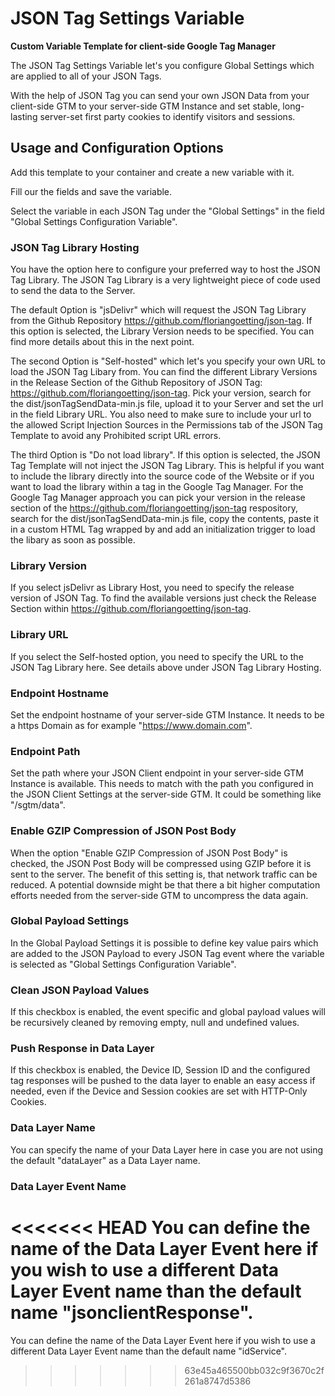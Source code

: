 # JSON Tag Settings Variable

**Custom Variable Template for client-side Google Tag Manager**

The JSON Tag Settings Variable let's you configure Global Settings which are applied to all of your JSON Tags.

With the help of JSON Tag you can send your own JSON Data from your client-side GTM to your server-side GTM Instance and set stable, long-lasting server-set first party cookies to identify visitors and sessions.

## Usage and Configuration Options
Add this template to your container and create a new variable with it.

Fill our the fields and save the variable.

Select the variable in each JSON Tag under the "Global Settings" in the field "Global Settings Configuration Variable".

### JSON Tag Library Hosting
You have the option here to configure your preferred way to host the JSON Tag Library. The JSON Tag Library is a very lightweight piece of code used to send the data to the Server.

The default Option is "jsDelivr" which will request the JSON Tag Library from the Github Repository https://github.com/floriangoetting/json-tag. If this option is selected, the Library Version needs to be specified. You can find more details about this in the next point.

The second Option is "Self-hosted" which let's you specify your own URL to load the JSON Tag Libary from. You can find the different Library Versions in the Release Section of the Github Repository of JSON Tag: https://github.com/floriangoetting/json-tag. Pick your version, search for the dist/jsonTagSendData-min.js file, upload it to your Server and set the url in the field Library URL. You also need to make sure to include your url to the allowed Script Injection Sources in the Permissions tab of the JSON Tag Template to avoid any Prohibited script URL errors.

The third Option is "Do not load library". If this option is selected, the JSON Tag Template will not inject the JSON Tag Library. This is helpful if you want to include the library directly into the source code of the Website or if you want to load the library within a <script type="text/gtmscript"></script> tag in the Google Tag Manager. For the Google Tag Manager approach you can pick your version in the release section of the https://github.com/floriangoetting/json-tag respository, search for the dist/jsonTagSendData-min.js file, copy the contents, paste it in a custom HTML Tag wrapped by <script type="text/gtmscript"></script> and add an initialization trigger to load the libary as soon as possible.

### Library Version
If you select jsDelivr as Library Host, you need to specify the release version of JSON Tag. To find the available versions just check the Release Section within https://github.com/floriangoetting/json-tag.

### Library URL
If you select the Self-hosted option, you need to specify the URL to the JSON Tag Library here. See details above under JSON Tag Library Hosting.

### Endpoint Hostname
Set the endpoint hostname of your server-side GTM Instance. It needs to be a https Domain as for example "https://www.domain.com".

### Endpoint Path
Set the path where your JSON Client endpoint in your server-side GTM Instance is available. This needs to match with the path you configured in the JSON Client Settings at the server-side GTM. It could be something like "/sgtm/data".

### Enable GZIP Compression of JSON Post Body
When the option "Enable GZIP Compression of JSON Post Body" is checked, the JSON Post Body will be compressed using GZIP before it is sent to the server. The benefit of this setting is, that network traffic can be reduced. A potential downside might be that there a bit higher computation efforts needed from the server-side GTM to uncompress the data again.

### Global Payload Settings
In the Global Payload Settings it is possible to define key value pairs which are added to the JSON Payload to every JSON Tag event where the variable is selected as "Global Settings Configuration Variable".

### Clean JSON Payload Values
If this checkbox is enabled, the event specific and global payload values will be recursively cleaned by removing empty, null and undefined values.

### Push Response in Data Layer
If this checkbox is enabled, the Device ID, Session ID and the configured tag responses will be pushed to the data layer to enable an easy access if needed, even if the Device and Session cookies are set with HTTP-Only Cookies.

### Data Layer Name
You can specify the name of your Data Layer here in case you are not using the default "dataLayer" as a Data Layer name.

### Data Layer Event Name
<<<<<<< HEAD
You can define the name of the Data Layer Event here if you wish to use a different Data Layer Event name than the default name "jsonclientResponse".
=======
You can define the name of the Data Layer Event here if you wish to use a different Data Layer Event name than the default name "idService".
>>>>>>> 63e45a465500bb032c9f3670c2f261a8747d5386

